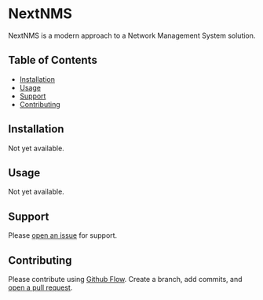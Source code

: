 # NextNMS

NextNMS is a modern approach to a Network Management System solution.

## Table of Contents

- [Installation](#installation)
- [Usage](#usage)
- [Support](#support)
- [Contributing](#contributing)

## Installation

Not yet available.

## Usage

Not yet available.

## Support

Please [open an issue](https://github.com/dutch-and-bold/next-nms/new) for support.

## Contributing

Please contribute using [Github Flow](https://guides.github.com/introduction/flow/). Create a branch, add commits, and [open a pull request](https://github.com/dutch-and-bold/next-nms/compare/).